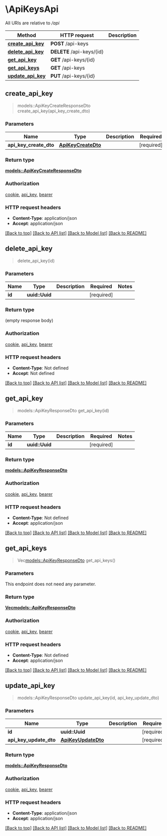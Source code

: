 # \ApiKeysApi

All URIs are relative to */api*

Method | HTTP request | Description
------------- | ------------- | -------------
[**create_api_key**](ApiKeysApi.md#create_api_key) | **POST** /api-keys | 
[**delete_api_key**](ApiKeysApi.md#delete_api_key) | **DELETE** /api-keys/{id} | 
[**get_api_key**](ApiKeysApi.md#get_api_key) | **GET** /api-keys/{id} | 
[**get_api_keys**](ApiKeysApi.md#get_api_keys) | **GET** /api-keys | 
[**update_api_key**](ApiKeysApi.md#update_api_key) | **PUT** /api-keys/{id} | 



## create_api_key

> models::ApiKeyCreateResponseDto create_api_key(api_key_create_dto)


### Parameters


Name | Type | Description  | Required | Notes
------------- | ------------- | ------------- | ------------- | -------------
**api_key_create_dto** | [**ApiKeyCreateDto**](ApiKeyCreateDto.md) |  | [required] |

### Return type

[**models::ApiKeyCreateResponseDto**](APIKeyCreateResponseDto.md)

### Authorization

[cookie](../README.md#cookie), [api_key](../README.md#api_key), [bearer](../README.md#bearer)

### HTTP request headers

- **Content-Type**: application/json
- **Accept**: application/json

[[Back to top]](#) [[Back to API list]](../README.md#documentation-for-api-endpoints) [[Back to Model list]](../README.md#documentation-for-models) [[Back to README]](../README.md)


## delete_api_key

> delete_api_key(id)


### Parameters


Name | Type | Description  | Required | Notes
------------- | ------------- | ------------- | ------------- | -------------
**id** | **uuid::Uuid** |  | [required] |

### Return type

 (empty response body)

### Authorization

[cookie](../README.md#cookie), [api_key](../README.md#api_key), [bearer](../README.md#bearer)

### HTTP request headers

- **Content-Type**: Not defined
- **Accept**: Not defined

[[Back to top]](#) [[Back to API list]](../README.md#documentation-for-api-endpoints) [[Back to Model list]](../README.md#documentation-for-models) [[Back to README]](../README.md)


## get_api_key

> models::ApiKeyResponseDto get_api_key(id)


### Parameters


Name | Type | Description  | Required | Notes
------------- | ------------- | ------------- | ------------- | -------------
**id** | **uuid::Uuid** |  | [required] |

### Return type

[**models::ApiKeyResponseDto**](APIKeyResponseDto.md)

### Authorization

[cookie](../README.md#cookie), [api_key](../README.md#api_key), [bearer](../README.md#bearer)

### HTTP request headers

- **Content-Type**: Not defined
- **Accept**: application/json

[[Back to top]](#) [[Back to API list]](../README.md#documentation-for-api-endpoints) [[Back to Model list]](../README.md#documentation-for-models) [[Back to README]](../README.md)


## get_api_keys

> Vec<models::ApiKeyResponseDto> get_api_keys()


### Parameters

This endpoint does not need any parameter.

### Return type

[**Vec<models::ApiKeyResponseDto>**](APIKeyResponseDto.md)

### Authorization

[cookie](../README.md#cookie), [api_key](../README.md#api_key), [bearer](../README.md#bearer)

### HTTP request headers

- **Content-Type**: Not defined
- **Accept**: application/json

[[Back to top]](#) [[Back to API list]](../README.md#documentation-for-api-endpoints) [[Back to Model list]](../README.md#documentation-for-models) [[Back to README]](../README.md)


## update_api_key

> models::ApiKeyResponseDto update_api_key(id, api_key_update_dto)


### Parameters


Name | Type | Description  | Required | Notes
------------- | ------------- | ------------- | ------------- | -------------
**id** | **uuid::Uuid** |  | [required] |
**api_key_update_dto** | [**ApiKeyUpdateDto**](ApiKeyUpdateDto.md) |  | [required] |

### Return type

[**models::ApiKeyResponseDto**](APIKeyResponseDto.md)

### Authorization

[cookie](../README.md#cookie), [api_key](../README.md#api_key), [bearer](../README.md#bearer)

### HTTP request headers

- **Content-Type**: application/json
- **Accept**: application/json

[[Back to top]](#) [[Back to API list]](../README.md#documentation-for-api-endpoints) [[Back to Model list]](../README.md#documentation-for-models) [[Back to README]](../README.md)

